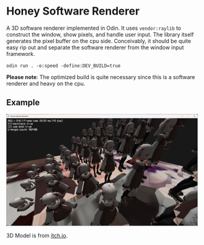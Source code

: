 # Honey Software Renderer

A 3D software renderer implemented in Odin. It uses `vendor:raylib` to construct the window, show pixels, and handle user input. The library itself generates the pixel buffer on the cpu side. Conceivably, it should be quite easy rip out and separate the software renderer from the window input framework.

```
odin run . -o:speed -define:DEV_BUILD=true
```

**Please note**: The optimized build is quite necessary since this is a software renderer and heavy on the cpu.

## Example

![alt text](preview.png)

3D Model is from [itch.io](https://firukono.itch.io/free-anime-maiden-3d).